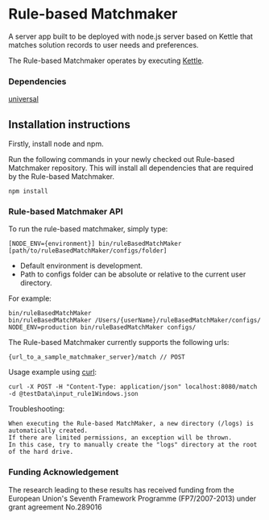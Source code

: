 Rule-based Matchmaker
================

A server app built to be deployed with node.js server based on Kettle that
matches solution records to user needs and preferences.

The Rule-based Matchmaker operates by executing [Kettle](http://wiki.fluidproject.org/display/fluid/Kettle).

### Dependencies

[universal](https://github.com/GPII/universal)

Installation instructions
-

Firstly, install node and npm.

Run the following commands in your newly checked out Rule-based Matchmaker
repository. This will install all dependencies that are required by the Rule-based
Matchmaker.

    npm install
	
### Rule-based Matchmaker API

To run the rule-based matchmaker, simply type:

    [NODE_ENV={environment}] bin/ruleBasedMatchMaker [path/to/ruleBasedMatchMaker/configs/folder]

- Default environment is development.
- Path to configs folder can be absolute or relative to the current user directory.

For example:

    bin/ruleBasedMatchMaker
    bin/ruleBasedMatchMaker /Users/{userName}/ruleBasedMatchMaker/configs/
    NODE_ENV=production bin/ruleBasedMatchMaker configs/

The Rule-based Matchmaker currently supports the following urls:

    {url_to_a_sample_matchmaker_server}/match // POST
	
Usage example using [curl](http://curl.haxx.se/):

	curl -X POST -H "Content-Type: application/json" localhost:8080/match -d @testData\input_rule1Windows.json

Troubleshooting:

	When executing the Rule-based MatchMaker, a new directory (/logs) is automatically created. 
	If there are limited permissions, an exception will be thrown.
	In this case, try to manually create the "logs" directory at the root of the hard drive.
	
### Funding Acknowledgement

The research leading to these results has received funding from the European
Union's Seventh Framework Programme (FP7/2007-2013) under grant agreement No.289016

